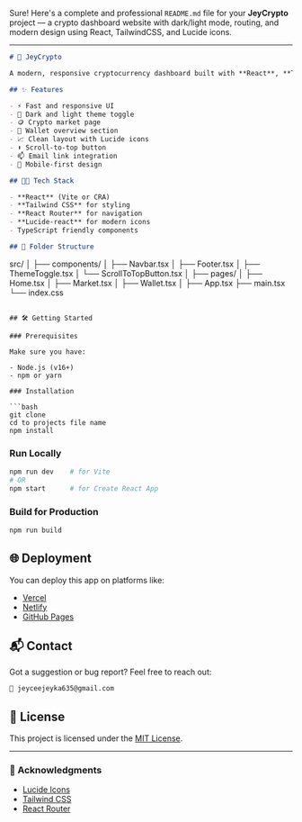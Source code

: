 Sure! Here's a complete and professional `README.md` file for your **JeyCrypto** project — a crypto dashboard website with dark/light mode, routing, and modern design using React, TailwindCSS, and Lucide icons.

---

```markdown
# 🚀 JeyCrypto

A modern, responsive cryptocurrency dashboard built with **React**, **TailwindCSS**, and **Lucide Icons**. JeyCrypto allows users to explore market trends, check wallet balances, and access essential crypto tools — all in a clean and user-friendly interface with dark/light mode support.

## ✨ Features

- ⚡ Fast and responsive UI
- 🌙 Dark and light theme toggle
- 🪙 Crypto market page
- 💼 Wallet overview section
- 📈 Clean layout with Lucide icons
- ⬆️ Scroll-to-top button
- 📫 Email link integration
- 📱 Mobile-first design

## 🧑‍💻 Tech Stack

- **React** (Vite or CRA)
- **Tailwind CSS** for styling
- **React Router** for navigation
- **Lucide-react** for modern icons
- TypeScript friendly components

## 📂 Folder Structure

```

src/
│
├── components/
│   ├── Navbar.tsx
│   ├── Footer.tsx
│   ├── ThemeToggle.tsx
│   └── ScrollToTopButton.tsx
│
├── pages/
│   ├── Home.tsx
│   ├── Market.tsx
│   ├── Wallet.tsx
│
├── App.tsx
├── main.tsx
└── index.css

````

## 🛠️ Getting Started

### Prerequisites

Make sure you have:

- Node.js (v16+)
- npm or yarn

### Installation

```bash
git clone 
cd to projects file name 
npm install
````

### Run Locally

```bash
npm run dev    # for Vite
# OR
npm start      # for Create React App
```

### Build for Production

```bash
npm run build
```

## 🌐 Deployment

You can deploy this app on platforms like:

* [Vercel](https://vercel.com/)
* [Netlify](https://netlify.com/)
* [GitHub Pages](https://pages.github.com/)

## 📬 Contact

Got a suggestion or bug report? Feel free to reach out:

```txt
📧 jeyceejeyka635@gmail.com
```

## 📜 License

This project is licensed under the [MIT License](LICENSE).

---

### 👏 Acknowledgments

* [Lucide Icons](https://lucide.dev/)
* [Tailwind CSS](https://tailwindcss.com/)
* [React Router](https://reactrouter.com/)


